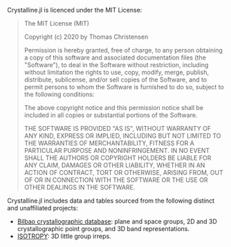 Crystalline.jl is licenced under the MIT License:

> The MIT License (MIT)
> 
> Copyright (c) 2020 by Thomas Christensen
> 
> Permission is hereby granted, free of charge, to any person obtaining a copy
> of this software and associated documentation files (the "Software"), to deal
> in the Software without restriction, including without limitation the rights
> to use, copy, modify, merge, publish, distribute, sublicense, and/or sell
> copies of the Software, and to permit persons to whom the Software is
> furnished to do so, subject to the following conditions:
> 
> The above copyright notice and this permission notice shall be included in all
> copies or substantial portions of the Software.
> 
> THE SOFTWARE IS PROVIDED "AS IS", WITHOUT WARRANTY OF ANY KIND, EXPRESS OR
> IMPLIED, INCLUDING BUT NOT LIMITED TO THE WARRANTIES OF MERCHANTABILITY,
> FITNESS FOR A PARTICULAR PURPOSE AND NONINFRINGEMENT. IN NO EVENT SHALL THE
> AUTHORS OR COPYRIGHT HOLDERS BE LIABLE FOR ANY CLAIM, DAMAGES OR OTHER
> LIABILITY, WHETHER IN AN ACTION OF CONTRACT, TORT OR OTHERWISE, ARISING FROM,
> OUT OF OR IN CONNECTION WITH THE SOFTWARE OR THE USE OR OTHER DEALINGS IN THE
> SOFTWARE.

Crystalline.jl includes data and tables sourced from the following distinct and unaffiliated projects:

- [Bilbao crystallographic database](https://www.cryst.ehu.es/): plane and space groups, 2D and 3D crystallographic point groups, and 3D band representations.
- [ISOTROPY](https://stokes.byu.edu/iso/irtables.php): 3D little group irreps.
